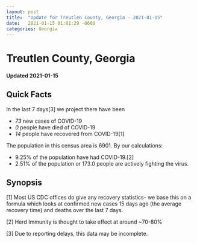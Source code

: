 ```yaml
---
layout: post
title:  "Update for Treutlen County, Georgia - 2021-01-15"
date:   2021-01-15 01:01:29 -0600
categories: Georgia
---
```


# Treutlen County, Georgia
#### Updated 2021-01-15

## Quick Facts

In the last 7 days[3] we project there have been
- *73* new cases of COVID-19
- *0* people have died of COVID-19
- *14* people have recovered from COVID-19[1]

The population in this census area is 6901. By our calculations:
- 9.25% of the population have had COVID-19.[2]
- 2.51% of the population or 173.0 people are actively fighting the virus.

## Synopsis




[1] Most US CDC offices do give any recovery statistics- we base this on a formula which looks at confirmed new cases
15 days ago (the average recovery time) and deaths over the last 7 days.

[2] Herd Immunity is thought to take effect at around ~70-80%

[3] Due to reporting delays, this data may be incomplete.
 
    